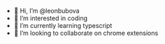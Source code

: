 - 👋 Hi, I’m @leonbubova
- 👀 I’m interested in coding
- 🌱 I’m currently learning typescript
- 💞️ I’m looking to collaborate on chrome extensions

<!---
leonbubova/leonbubova is a ✨ special ✨ repository because its `README.md` (this file) appears on your GitHub profile.
You can click the Preview link to take a look at your changes.
--->
